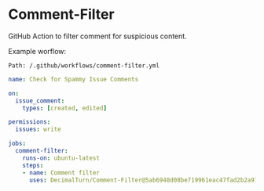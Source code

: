# Comment-Filter
GitHub Action to filter comment for suspicious content.

Example worflow:

`Path: /.github/workflows/comment-filter.yml`

```yaml
name: Check for Spammy Issue Comments

on:
  issue_comment:
    types: [created, edited]

permissions:
  issues: write

jobs:
  comment-filter:
    runs-on: ubuntu-latest
    steps:
    - name: Comment filter
      uses: DecimalTurn/Comment-Filter@5ab6948d08be719961eac47fad2b2a91a06fc4c9 #v0.1.0
```
